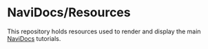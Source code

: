 # NaviDocs/Resources

This repository holds resources used to render and display the main [NaviDocs](https://github.com/navisens/NaviDocs) tutorials.
